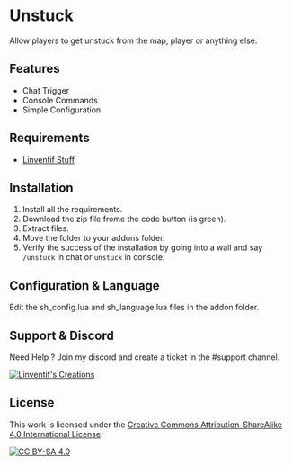 # Unstuck

Allow players to get unstuck from the map, player or anything else.

## Features

- Chat Trigger
- Console Commands
- Simple Configuration

## Requirements

- [Linventif Stuff](https://steamcommunity.com/sharedfiles/filedetails/?id=2882747990)

## Installation

1. Install all the requirements.
2. Download the zip file frome the code button (is green).
3. Extract files.
4. Move the folder to your addons folder.
5. Verify the success of the installation by going into a wall and say `/unstuck` in chat or `unstuck` in console.

## Configuration & Language

Edit the sh_config.lua and sh_language.lua files in the addon folder.

## Support & Discord

Need Help ? Join my discord and create a ticket in the #support channel.

[![Linventif's Creations](https://i.imgur.com/Ro6EtDP.png)](https://linv.dev/discord)

## License

This work is licensed under the [Creative Commons Attribution-ShareAlike 4.0 International License](https://creativecommons.org/licenses/by-sa/4.0/).

[![CC BY-SA 4.0](https://i.imgur.com/OlWXFzL.png)](https://creativecommons.org/licenses/by-sa/4.0/)
